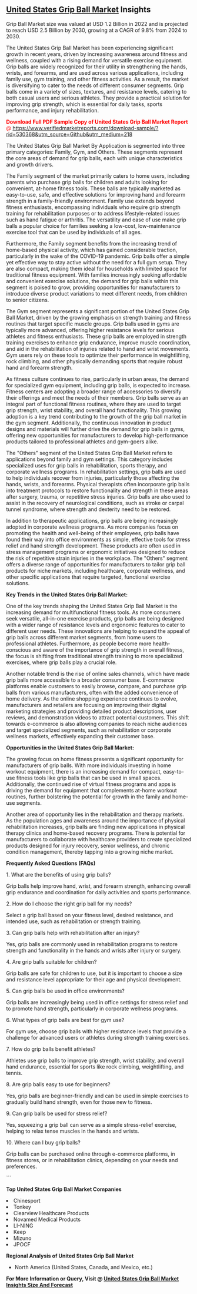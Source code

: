 <h2><a href="https://www.verifiedmarketreports.com/download-sample/?rid=530368&amp;utm_source=Github&amp;utm_medium=218" target="_blank">United States Grip Ball Market</a> Insights</h2><p>Grip Ball Market size was valued at USD 1.2 Billion in 2022 and is projected to reach USD 2.5 Billion by 2030, growing at a CAGR of 9.8% from 2024 to 2030.</p><p> <p>The United States Grip Ball Market has been experiencing significant growth in recent years, driven by increasing awareness around fitness and wellness, coupled with a rising demand for versatile exercise equipment. Grip balls are widely recognized for their utility in strengthening the hands, wrists, and forearms, and are used across various applications, including family use, gym training, and other fitness activities. As a result, the market is diversifying to cater to the needs of different consumer segments. Grip balls come in a variety of sizes, textures, and resistance levels, catering to both casual users and serious athletes. They provide a practical solution for improving grip strength, which is essential for daily tasks, sports performance, and injury rehabilitation. <p><span class=""><span style="color: #ff0000;"><strong>Download Full PDF Sample Copy of United States Grip Ball Market Report</strong> @ </span><a href="https://www.verifiedmarketreports.com/download-sample/?rid=530368&amp;utm_source=Github&amp;utm_medium=218" target="_blank">https://www.verifiedmarketreports.com/download-sample/?rid=530368&amp;utm_source=Github&amp;utm_medium=218</a></span></p> The United States Grip Ball Market By Application is segmented into three primary categories: Family, Gym, and Others. These segments represent the core areas of demand for grip balls, each with unique characteristics and growth drivers. <p>The Family segment of the market primarily caters to home users, including parents who purchase grip balls for children and adults looking for convenient, at-home fitness tools. These balls are typically marketed as easy-to-use, safe, and effective solutions for improving hand and forearm strength in a family-friendly environment. Family use extends beyond fitness enthusiasts, encompassing individuals who require grip strength training for rehabilitation purposes or to address lifestyle-related issues such as hand fatigue or arthritis. The versatility and ease of use make grip balls a popular choice for families seeking a low-cost, low-maintenance exercise tool that can be used by individuals of all ages.</p> <p>Furthermore, the Family segment benefits from the increasing trend of home-based physical activity, which has gained considerable traction, particularly in the wake of the COVID-19 pandemic. Grip balls offer a simple yet effective way to stay active without the need for a full gym setup. They are also compact, making them ideal for households with limited space for traditional fitness equipment. With families increasingly seeking affordable and convenient exercise solutions, the demand for grip balls within this segment is poised to grow, providing opportunities for manufacturers to introduce diverse product variations to meet different needs, from children to senior citizens.</p> <p>The Gym segment represents a significant portion of the United States Grip Ball Market, driven by the growing emphasis on strength training and fitness routines that target specific muscle groups. Grip balls used in gyms are typically more advanced, offering higher resistance levels for serious athletes and fitness enthusiasts. These grip balls are employed in strength training exercises to enhance grip endurance, improve muscle coordination, and aid in the rehabilitation of injuries related to hand and wrist movements. Gym users rely on these tools to optimize their performance in weightlifting, rock climbing, and other physically demanding sports that require robust hand and forearm strength.</p> <p>As fitness culture continues to rise, particularly in urban areas, the demand for specialized gym equipment, including grip balls, is expected to increase. Fitness centers are adopting a broader range of accessories to diversify their offerings and meet the needs of their members. Grip balls serve as an integral part of functional fitness routines, where they are used to target grip strength, wrist stability, and overall hand functionality. This growing adoption is a key trend contributing to the growth of the grip ball market in the gym segment. Additionally, the continuous innovation in product designs and materials will further drive the demand for grip balls in gyms, offering new opportunities for manufacturers to develop high-performance products tailored to professional athletes and gym-goers alike.</p> <p>The "Others" segment of the United States Grip Ball Market refers to applications beyond family and gym settings. This category includes specialized uses for grip balls in rehabilitation, sports therapy, and corporate wellness programs. In rehabilitation settings, grip balls are used to help individuals recover from injuries, particularly those affecting the hands, wrists, and forearms. Physical therapists often incorporate grip balls into treatment protocols to restore functionality and strength in these areas after surgery, trauma, or repetitive stress injuries. Grip balls are also used to assist in the recovery of neurological conditions, such as stroke or carpal tunnel syndrome, where strength and dexterity need to be restored.</p> <p>In addition to therapeutic applications, grip balls are being increasingly adopted in corporate wellness programs. As more companies focus on promoting the health and well-being of their employees, grip balls have found their way into office environments as simple, effective tools for stress relief and hand strength development. These products are often used in stress management programs or ergonomic initiatives designed to reduce the risk of repetitive strain injuries in the workplace. The "Others" segment offers a diverse range of opportunities for manufacturers to tailor grip ball products for niche markets, including healthcare, corporate wellness, and other specific applications that require targeted, functional exercise solutions.</p> <p><strong>Key Trends in the United States Grip Ball Market:</strong></p> <p>One of the key trends shaping the United States Grip Ball Market is the increasing demand for multifunctional fitness tools. As more consumers seek versatile, all-in-one exercise products, grip balls are being designed with a wider range of resistance levels and ergonomic features to cater to different user needs. These innovations are helping to expand the appeal of grip balls across different market segments, from home users to professional athletes. Furthermore, as people become more health-conscious and aware of the importance of grip strength in overall fitness, the focus is shifting from traditional strength training to more specialized exercises, where grip balls play a crucial role.</p> <p>Another notable trend is the rise of online sales channels, which have made grip balls more accessible to a broader consumer base. E-commerce platforms enable customers to easily browse, compare, and purchase grip balls from various manufacturers, often with the added convenience of home delivery. As the online shopping experience continues to evolve, manufacturers and retailers are focusing on improving their digital marketing strategies and providing detailed product descriptions, user reviews, and demonstration videos to attract potential customers. This shift towards e-commerce is also allowing companies to reach niche audiences and target specialized segments, such as rehabilitation or corporate wellness markets, effectively expanding their customer base.</p> <p><strong>Opportunities in the United States Grip Ball Market:</strong></p> <p>The growing focus on home fitness presents a significant opportunity for manufacturers of grip balls. With more individuals investing in home workout equipment, there is an increasing demand for compact, easy-to-use fitness tools like grip balls that can be used in small spaces. Additionally, the continued rise of virtual fitness programs and apps is driving the demand for equipment that complements at-home workout routines, further bolstering the potential for growth in the family and home-use segments.</p> <p>Another area of opportunity lies in the rehabilitation and therapy markets. As the population ages and awareness around the importance of physical rehabilitation increases, grip balls are finding new applications in physical therapy clinics and home-based recovery programs. There is potential for manufacturers to collaborate with healthcare providers to create specialized products designed for injury recovery, senior wellness, and chronic condition management, thereby tapping into a growing niche market.</p> <p><strong>Frequently Asked Questions (FAQs)</strong></p> <p>1. What are the benefits of using grip balls?</p> <p>Grip balls help improve hand, wrist, and forearm strength, enhancing overall grip endurance and coordination for daily activities and sports performance.</p> <p>2. How do I choose the right grip ball for my needs?</p> <p>Select a grip ball based on your fitness level, desired resistance, and intended use, such as rehabilitation or strength training.</p> <p>3. Can grip balls help with rehabilitation after an injury?</p> <p>Yes, grip balls are commonly used in rehabilitation programs to restore strength and functionality in the hands and wrists after injury or surgery.</p> <p>4. Are grip balls suitable for children?</p> <p>Grip balls are safe for children to use, but it is important to choose a size and resistance level appropriate for their age and physical development.</p> <p>5. Can grip balls be used in office environments?</p> <p>Grip balls are increasingly being used in office settings for stress relief and to promote hand strength, particularly in corporate wellness programs.</p> <p>6. What types of grip balls are best for gym use?</p> <p>For gym use, choose grip balls with higher resistance levels that provide a challenge for advanced users or athletes during strength training exercises.</p> <p>7. How do grip balls benefit athletes?</p> <p>Athletes use grip balls to improve grip strength, wrist stability, and overall hand endurance, essential for sports like rock climbing, weightlifting, and tennis.</p> <p>8. Are grip balls easy to use for beginners?</p> <p>Yes, grip balls are beginner-friendly and can be used in simple exercises to gradually build hand strength, even for those new to fitness.</p> <p>9. Can grip balls be used for stress relief?</p> <p>Yes, squeezing a grip ball can serve as a simple stress-relief exercise, helping to relax tense muscles in the hands and wrists.</p> <p>10. Where can I buy grip balls?</p> <p>Grip balls can be purchased online through e-commerce platforms, in fitness stores, or in rehabilitation clinics, depending on your needs and preferences.</p> ```</p><p><strong>Top United States Grip Ball Market Companies</strong></p><div data-test-id=""><p><li>Chinesport</li><li> Tonkey</li><li> Clearview Healthcare Products</li><li> Novamed Medical Products</li><li> LI-NING</li><li> Keep</li><li> Mizuno</li><li> JPOCF</li></p><div><strong>Regional Analysis of&nbsp;United States Grip Ball Market</strong></div><ul><li dir="ltr"><p dir="ltr">North America&nbsp;(United States, Canada, and Mexico, etc.)</p></li></ul><p><strong>For More Information or Query, Visit @&nbsp;</strong><strong><a href="https://www.verifiedmarketreports.com/product/grip-ball-market/?utm_source=Github&amp;utm_medium=218" target="_blank">United States Grip Ball Market Insights Size And Forecast</a></strong></p></div>
